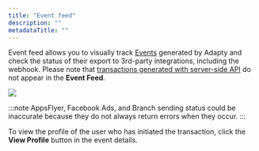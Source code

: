 ```yaml
---
title: "Event feed"
description: ""
metadataTitle: ""
---
```


Event feed allows you to visually track [Events](events) generated by Adapty and check the status of their export to 3rd-party integrations, including the webhook. Please note that [transactions generated with server-side API](server-side-api-specs#transaction) do not appear in the **Event Feed**.


<div style={{ textAlign: 'center' }}>
  <img 
    src="https://files.readme.io/a117f65-event_feed.png" 
    style={{ width: '700px', border: '1px solid grey' }}
  />
</div>





:::note
AppsFlyer, Facebook Ads, and Branch sending status could be inaccurate because they do not always return errors when they occur.
:::

To view the profile of the user who has initiated the transaction, click the **View Profile** button in the event details.
